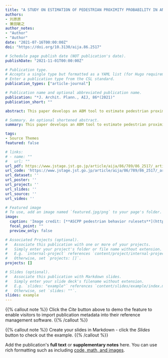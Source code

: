 ```yaml
---
title: "A STUDY ON ESTIMATION OF PEDESTRIAN PROXIMITY PROBABILITY IN AN ATRIUM INSIDE A STATION DURING THE COVID-19 PANDEMIC USING AGENT-BASED SIMULATION"
authors:
- 刘原原
- 兼田敏之
author_notes:
- "Author"
- "Author"
date: "2021-07-16T00:00:00Z"
doi: "https://doi.org/10.3130/aija.86.2517"

# Schedule page publish date (NOT publication's date).
publishDate: "2021-11-01T00:00:00Z"

# Publication type.
# Accepts a single type but formatted as a YAML list (for Hugo requirements).
# Enter a publication type from the CSL standard.
publication_types: ["article-journal"]

# Publication name and optional abbreviated publication name.
publication: "*J. Archit. Plann., AIJ, 86*(2021)"
publication_short: ""

abstract: This paper develops an ABM tool to estimate pedestrian proximity probability with a contagious pedestrian in a station atrium during the COVID-19 pandemic and explore an agent-oriented modeling and simulation framework for emergency space planners and designers. Comparative video analysis before and during the pandemic is conducted,and pedestrian avoidance behavior is divided into PSA (personal spacing avoidance) and LRA (long-range avoidance) for detailed examination. Agent Simulator of Contagious Pedestrian Proximity (ASCPP) was developed to analyze the influence of pedestrians' 'distancing' awareness, mask-wearing, and standing pedestrians.

# Summary. An optional shortened abstract.
summary: This paper develops an ABM tool to estimate pedestrian proximity probability with a contagious pedestrian in a station atrium during the COVID-19 pandemic and explore an agent-oriented modeling and simulation framework for emergency space planners and designers.

tags:
- Source Themes
featured: false

# links:
# - name: ""
#   url: ""
url_pdf: https://www.jstage.jst.go.jp/article/aija/86/789/86_2517/_article/-char/ja/
url_code: 'https://www.jstage.jst.go.jp/article/aija/86/789/86_2517/_article/-char/ja/'
url_dataset: ''
url_poster: ''
url_project: ''
url_slides: ''
url_source: ''
url_video: ''

# Featured image
# To use, add an image named `featured.jpg/png` to your page's folder. 
image:
  caption: 'Image credit: [**ASCPP pedestrian behavior rulesets**](https://www.jstage.jst.go.jp/article/aija/86/789/86_2517/_article/-char/ja/)'
  focal_point: ""
  preview_only: false

# Associated Projects (optional).
#   Associate this publication with one or more of your projects.
#   Simply enter your project's folder or file name without extension.
#   E.g. `internal-project` references `content/project/internal-project/index.md`.
#   Otherwise, set `projects: []`.
projects: []

# Slides (optional).
#   Associate this publication with Markdown slides.
#   Simply enter your slide deck's filename without extension.
#   E.g. `slides: "example"` references `content/slides/example/index.md`.
#   Otherwise, set `slides: ""`.
slides: example
---
```


{{% callout note %}}
Click the *Cite* button above to demo the feature to enable visitors to import publication metadata into their reference management software.
{{% /callout %}}

{{% callout note %}}
Create your slides in Markdown - click the *Slides* button to check out the example.
{{% /callout %}}

Add the publication's **full text** or **supplementary notes** here. You can use rich formatting such as including [code, math, and images](https://docs.hugoblox.com/content/writing-markdown-latex/).
